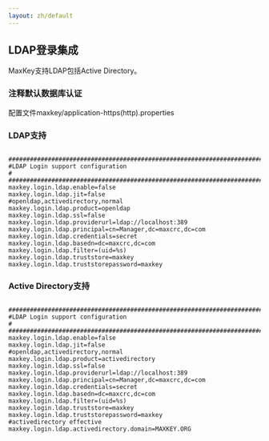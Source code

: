 ```yaml
---
layout: zh/default
---
```

<h2>LDAP登录集成</h2>
MaxKey支持LDAP包括Active Directory。


<h3>注释默认数据库认证</h3>

配置文件maxkey/application-https(http).properties

<h3>LDAP支持</h3>

<pre><code class="xml hljs">
############################################################################ 
#LDAP Login support configuration                                          #
############################################################################
maxkey.login.ldap.enable=false
maxkey.login.ldap.jit=false
#openldap,activedirectory,normal
maxkey.login.ldap.product=openldap
maxkey.login.ldap.ssl=false
maxkey.login.ldap.providerurl=ldap://localhost:389
maxkey.login.ldap.principal=cn=Manager,dc=maxcrc,dc=com
maxkey.login.ldap.credentials=secret
maxkey.login.ldap.basedn=dc=maxcrc,dc=com
maxkey.login.ldap.filter=(uid=%s)
maxkey.login.ldap.truststore=maxkey
maxkey.login.ldap.truststorepassword=maxkey
</code></pre>

<h3>Active Directory支持</h3>

<pre><code class="xml hljs">
############################################################################ 
#LDAP Login support configuration                                          #
############################################################################
maxkey.login.ldap.enable=false
maxkey.login.ldap.jit=false
#openldap,activedirectory,normal
maxkey.login.ldap.product=activedirectory
maxkey.login.ldap.ssl=false
maxkey.login.ldap.providerurl=ldap://localhost:389
maxkey.login.ldap.principal=cn=Manager,dc=maxcrc,dc=com
maxkey.login.ldap.credentials=secret
maxkey.login.ldap.basedn=dc=maxcrc,dc=com
maxkey.login.ldap.filter=(uid=%s)
maxkey.login.ldap.truststore=maxkey
maxkey.login.ldap.truststorepassword=maxkey
#activedirectory effective
maxkey.login.ldap.activedirectory.domain=MAXKEY.ORG
</code></pre>

